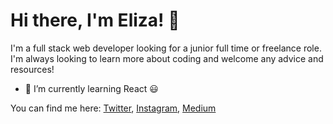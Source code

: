 # Hi there, I'm Eliza! 👋

I'm a full stack web developer looking for a junior full time or freelance role. 
I'm always looking to learn more about coding and welcome any advice and resources!

- 🌱 I’m currently learning React 😃


You can find me here:
[Twitter](http://twitter.com/elizaplowden), [Instagram](https://www.instagram.com/elizaplowden), [Medium](https://www.medium.com/@elizaplowden) 
